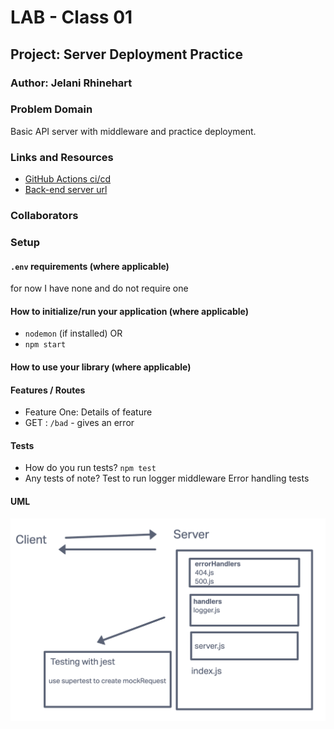 # LAB - Class 01

## Project: Server Deployment Practice

### Author: Jelani Rhinehart

### Problem Domain  

Basic API server with middleware and practice deployment.

### Links and Resources

- [GitHub Actions ci/cd](https://github.com/Jchips/server-deployment-practice/actions)
- [Back-end server url](https://server-deployment-practice-dev-2lou.onrender.com/)

### Collaborators

### Setup

#### `.env` requirements (where applicable)

for now I have none and do not require one

#### How to initialize/run your application (where applicable)

- `nodemon` (if installed) OR
- `npm start`

#### How to use your library (where applicable)

#### Features / Routes

- Feature One: Details of feature
- GET : `/bad` - gives an error

#### Tests

- How do you run tests?
`npm test`
- Any tests of note?
Test to run logger middleware
Error handling tests

#### UML

![Lab 1 UML](/assets/lab-1-uml.png)
